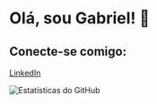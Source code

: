 # Olá, sou Gabriel! 👋

## Conecte-se comigo:
[LinkedIn]([https://www.linkedin.com/in/seu-perfil](https://www.linkedin.com/in/gabriel-ribeiro-a1a465211/)) 


![Estatísticas do GitHub](<img src="https://github-readme-stats.vercel.app/api/top-langs/?username=GabrielRibeiroRodrigues&&langs_count=12&count_private=true&layout=compact&hide=Jupyter%20Notebook&theme=transparent&hide_border=true"/>)
